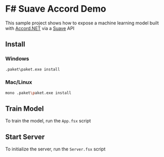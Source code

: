 # F# Suave Accord Demo

This sample project shows how to expose a machine learning model built with [Accord.NET](http://accord-framework.net/) via a [Suave](https://suave.io/) API

## Install

### Windows

```bash
.paket\paket.exe install
```

### Mac/Linux

```bash
mono .paket\paket.exe install
```

## Train Model

To train the model, run the `App.fsx` script

## Start Server

To initialize the server, run the `Server.fsx` script